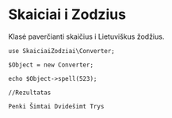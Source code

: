 Skaiciai i Zodzius
========================

Klasė paverčianti skaičius i Lietuviškus žodžius.


```
use SkaiciaiZodziai\Converter;

$Object = new Converter;

echo $Object->spell(523);

//Rezultatas

Penki Šimtai Dvidešimt Trys
```
